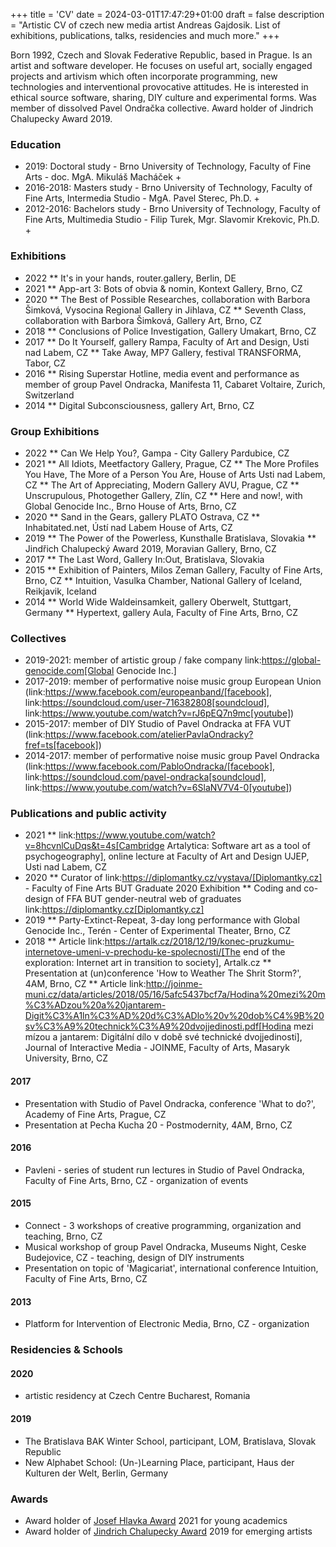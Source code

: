 +++
title = 'CV'
date = 2024-03-01T17:47:29+01:00
draft = false
description = "Artistic CV of czech new media artist Andreas Gajdosik. List of exhibitions, publications, talks, residencies and much more."
+++

Born 1992, Czech and Slovak Federative Republic, based in Prague.
Is an artist and software developer.
He focuses on useful art, socially engaged projects and artivism which often incorporate programming, new technologies and interventional provocative attitudes.
He is interested in ethical source software, sharing, DIY culture and experimental forms.
Was member of dissolved Pavel Ondračka collective.
Award holder of Jindrich Chalupecky Award 2019.

### Education

- 2019: Doctoral study - Brno University of Technology, Faculty of Fine Arts - doc. MgA. Mikuláš Macháček +
- 2016-2018: Masters study - Brno University of Technology, Faculty of Fine Arts, Intermedia Studio - MgA. Pavel Sterec, Ph.D. +
- 2012-2016: Bachelors study - Brno University of Technology, Faculty of Fine Arts, Multimedia Studio - Filip Turek, Mgr. Slavomir Krekovic, Ph.D. +

### Exhibitions
* 2022
** It's in your hands, router.gallery, Berlin, DE
* 2021
** App-art 3: Bots of obvia & nomin, Kontext Gallery, Brno, CZ
* 2020
** The Best of Possible Researches, collaboration with Barbora Šimková, Vysocina Regional Gallery in Jihlava, CZ
** Seventh Class, collaboration with Barbora Šimková, Gallery Art, Brno, CZ
* 2018
** Conclusions of Police Investigation, Gallery Umakart, Brno, CZ
* 2017
** Do It Yourself, gallery Rampa, Faculty of Art and Design, Usti nad Labem, CZ
** Take Away, MP7 Gallery, festival TRANSFORMA, Tabor, CZ
* 2016
** Rising Superstar Hotline, media event and performance as member of group Pavel Ondracka, Manifesta 11, Cabaret Voltaire, Zurich, Switzerland
* 2014
** Digital Subconsciousness, gallery Art, Brno, CZ

### Group Exhibitions

* 2022
** Can We Help You?, Gampa - City Gallery Pardubice, CZ
* 2021
** All Idiots, Meetfactory Gallery, Prague, CZ
** The More Profiles You Have, The More of a Person You Are, House of Arts Usti nad Labem, CZ
** The Art of Appreciating, Modern Gallery AVU, Prague, CZ
** Unscrupulous, Photogether Gallery, Zlín, CZ
** Here and now!, with Global Genocide Inc., Brno House of Arts, Brno, CZ
* 2020
** Sand in the Gears, gallery PLATO Ostrava, CZ
** Inhabitated.net, Ústí nad Labem House of Arts, CZ
* 2019
** The Power of the Powerless, Kunsthalle Bratislava, Slovakia
** Jindřich Chalupecký Award 2019, Moravian Gallery, Brno, CZ
* 2017
** The Last Word, Gallery In:Out, Bratislava, Slovakia
* 2015
** Exhibition of Painters, Milos Zeman Gallery, Faculty of Fine Arts, Brno, CZ
** Intuition, Vasulka Chamber, National Gallery of Iceland, Reikjavik, Iceland
* 2014
** World Wide Waldeinsamkeit, gallery Oberwelt, Stuttgart, Germany
** Hypertext, gallery Aula, Faculty of Fine Arts, Brno, CZ

### Collectives
* 2019-2021: member of artistic group / fake company link:https://global-genocide.com[Global Genocide Inc.]
* 2017-2019: member of performative noise music group European Union (link:https://www.facebook.com/europeanband/[facebook], link:https://soundcloud.com/user-716382808[soundcloud], link:https://www.youtube.com/watch?v=rJ6pEQ7n9mc[youtube])
* 2015-2017: member of DIY Studio of Pavel Ondracka at FFA VUT (link:https://www.facebook.com/atelierPavlaOndracky?fref=ts[facebook])
* 2014-2017: member of performative noise music group Pavel Ondracka (link:https://www.facebook.com/PabloOndracka/[facebook], link:https://soundcloud.com/pavel-ondracka[soundcloud], link:https://www.youtube.com/watch?v=6SlaNV7V4-0[youtube])

### Publications and public activity
* 2021
** link:https://www.youtube.com/watch?v=8hcvnlCuDqs&t=4s[Cambridge Artalytica: Software art as a tool of psychogeography], online lecture at Faculty of Art and Design UJEP, Usti nad Labem, CZ
* 2020
** Curator of link:https://diplomantky.cz/vystava/[Diplomantky.cz] - Faculty of Fine Arts BUT Graduate 2020 Exhibition
** Coding and co-design of FFA BUT gender-neutral web of graduates link:https://diplomantky.cz[Diplomantky.cz]
* 2019
** Party-Extinct-Repeat, 3-day long performance with Global Genocide Inc., Terén - Center of Experimental Theater, Brno, CZ
* 2018
** Article link:https://artalk.cz/2018/12/19/konec-pruzkumu-internetove-umeni-v-prechodu-ke-spolecnosti/[The end of the exploration: Internet art in transition to society], Artalk.cz
** Presentation at (un)conference 'How to Weather The Shrit Storm?', 4AM, Brno, CZ
** Article link:http://joinme-muni.cz/data/articles/2018/05/16/5afc5437bcf7a/Hodina%20mezi%20m%C3%ADzou%20a%20jantarem-Digit%C3%A1ln%C3%AD%20d%C3%ADlo%20v%20dob%C4%9B%20sv%C3%A9%20technick%C3%A9%20dvojjedinosti.pdf[Hodina mezi mízou a jantarem: Digitální dílo v době své technické dvojjedinosti], Journal of Interactive Media - JOINME, Faculty of Arts, Masaryk University, Brno, CZ
#### 2017
- Presentation with Studio of Pavel Ondracka, conference 'What to do?', Academy of Fine Arts, Prague, CZ
- Presentation at Pecha Kucha 20 - Postmodernity, 4AM, Brno, CZ
#### 2016
- Pavleni - series of student run lectures in Studio of Pavel Ondracka, Faculty of Fine Arts, Brno, CZ - organization of events

#### 2015
- Connect - 3 workshops of creative programming, organization and teaching, Brno, CZ
- Musical workshop of group Pavel Ondracka, Museums Night, Ceske Budejovice, CZ - teaching, design of DIY instruments 
- Presentation on topic of 'Magicariat', international conference Intuition, Faculty of Fine Arts, Brno, CZ

#### 2013
- Platform for Intervention of Electronic Media, Brno, CZ - organization

### Residencies & Schools

#### 2020
- artistic residency at Czech Centre Bucharest, Romania

#### 2019
- The Bratislava BAK Winter School, participant, LOM, Bratislava, Slovak Republic
- New Alphabet School: (Un-)Learning Place, participant, Haus der Kulturen der Welt, Berlin, Germany

### Awards
* Award holder of [Josef Hlavka Award](http://www.hlavkovanadace.cz/cinnost_2021.php) 2021 for young academics
* Award holder of [Jindrich Chalupecky Award](https://www.sjch.cz/en/jindrich-chalupecky-award/) 2019 for emerging artists
